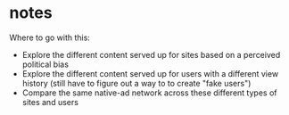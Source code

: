 notes
=====

Where to go with this:

- Explore the different content served up for sites based on a perceived political bias
- Explore the different content served up for users with a different view history (still have to figure out a way to to create "fake users")
- Compare the same native-ad network across these different types of sites and users
